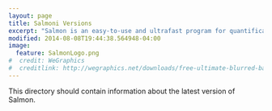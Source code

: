```yaml
---
layout: page
title: Salmoni Versions
excerpt: "Salmon is an easy-to-use and ultrafast program for quantification from RNA-seq data"
modified: 2014-08-08T19:44:38.564948-04:00
image:
  feature: SalmonLogo.png
#  credit: WeGraphics
#  creditlink: http://wegraphics.net/downloads/free-ultimate-blurred-background-pack/
---
```


This directory should contain information about the latest version of Salmon.

